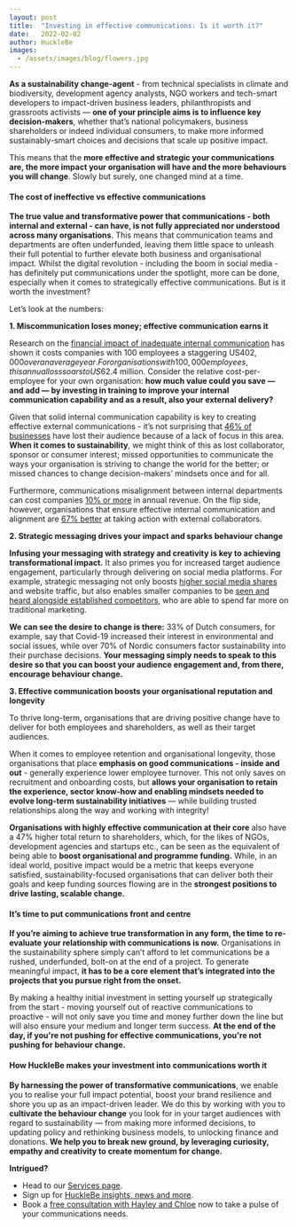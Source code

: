 ```yaml
---
layout: post
title:  "Investing in effective communications: Is it worth it?"
date:   2022-02-02
author: HuckleBe
images:
  - /assets/images/blog/flowers.jpg
---
```

**As a sustainability change-agent** - from technical specialists in climate and biodiversity, development agency analysts, NGO workers and tech-smart developers to impact-driven business leaders, philanthropists and grassroots activists  — **one of your principle aims is to influence key decision-makers**, whether that’s national policymakers, business shareholders or indeed individual consumers, to make more informed sustainably-smart choices and decisions that scale up positive impact.

This means that the **more effective and strategic your communications are, the more impact your organisation will have and the more behaviours you will change**. Slowly but surely, one changed mind at a time. 
 
#### The cost of ineffective vs effective communications

**The true value and transformative power that communications - both internal and external - can have, is not fully appreciated nor understood across many organisations**. This means that communication teams and departments are often underfunded, leaving them little space to unleash their full potential to further elevate both business and organisational impact. Whilst the digital revolution  - including the boom in social media - has definitely put communications under the spotlight, more can be done, especially when it comes to strategically effective communications. But is it worth the investment?

Let’s look at the numbers: 

**1. Miscommunication loses money; effective communication earns it**

Research on the [financial impact of inadequate internal communication](https://www.shrm.org/resourcesandtools/hr-topics/behavioral-competencies/communication/pages/the-cost-of-poor-communications.aspx) has shown it costs companies with 100 employees a staggering US$402,000 over an average year. For organisations with 100,000 employees, this annual loss soars to US$62.4 million. Consider the relative cost-per-employee for your own organisation: **how much value could you save — and add — by investing in training to improve your internal communication capability and as a result, also your external delivery?**

Given that solid internal communication capability is key to creating effective external communications - it’s not surprising that [46% of businesses](https://www.project.co/communication-statistics) have lost their audience because of a lack of focus in this area. **When it comes to sustainability**, we might think of this as lost collaborator, sponsor or consumer interest; missed opportunities to communicate the ways your organisation is striving to change the world for the better; or missed chances to change decision-makers’ mindsets once and for all.

Furthermore, communications misalignment between internal departments can cost companies [10% or more](https://seismic.com/blog/4-tips-for-improving-sales-and-marketing-communication) in annual revenue. On the flip side, however, organisations that ensure effective internal communication and alignment are [67% better](https://seismic.com/blog/4-tips-for-improving-sales-and-marketing-communication/) at taking action with external collaborators.

**2. Strategic messaging drives your impact and sparks behaviour change**

**Infusing your messaging with strategy and creativity is key to achieving transformational impact.** It also primes you for increased target audience engagement, particularly through delivering on social media platforms. For example, strategic messaging not only boosts [higher social media shares](https://ostmarketing.com/how-much-should-brands-spend-on-social-media) and website traffic, but also enables smaller companies to be [seen and heard alongside established competitors](https://ostmarketing.com/how-much-should-brands-spend-on-social-media), who are able to spend far more on traditional marketing. 

**We can see the desire to change is there:** 33% of Dutch consumers, for example, say that Covid-19 increased their interest in environmental and social issues, while over 70% of Nordic consumers factor sustainability into their purchase decisions. **Your messaging simply needs to speak to this desire so that you can boost your audience engagement and, from there, encourage behaviour change.**

**3. Effective communication boosts your organisational reputation and longevity**

To thrive long-term, organisations that are driving positive change have to deliver for both employees and shareholders, as well as their target audiences.

When it comes to employee retention and organisational longevity, those organisations that place **emphasis on good communications - inside and out** - generally experience lower employee turnover. This not only saves on recruitment and onboarding costs, but **allows your organisation to retain the experience, sector know-how and enabling mindsets needed to evolve long-term sustainability initiatives** — while building trusted relationships along the way and working with integrity!

**Organisations with highly effective communication at their core** also have a 47% higher total return to shareholders, which, for the likes of NGOs, development agencies and startups etc., can be seen as the equivalent of being able to **boost organisational and programme funding.** While, in an ideal world, positive impact would be a metric that keeps everyone satisfied, sustainability-focused organisations that can deliver both their goals and keep funding sources flowing are in the **strongest positions to drive lasting, scalable change.**

#### It’s time to put communications front and centre

**If you’re aiming to achieve true transformation in any form, the time to re-evaluate your relationship with communications is now.** Organisations in the sustainability sphere simply can’t afford to let communications be a rushed, underfunded, bolt-on at the end of a project. To generate meaningful impact, **it has to be a core element that’s integrated into the projects that you pursue right from the onset.**

By making a healthy initial investment in setting yourself up strategically from the start - moving yourself out of reactive communications to proactive -  will not only save you time and money further down the line but will also ensure your medium and longer term success. **At the end of the day, if you're not pushing for effective communications, you're not pushing for behaviour change.**

#### How HuckleBe makes your investment into communications worth it

**By harnessing the power of transformative communications**, we enable you to realise your full impact potential, boost your brand resilience and shore you up as an impact-driven leader. We do this by working with you to **cultivate the behaviour change** you look for in your target audiences with regard to sustainability — from making more informed decisions, to updating policy and rethinking business models, to unlocking finance and donations. **We help you to break new ground, by leveraging curiosity, empathy and creativity to create momentum for change.**

**Intrigued?**

 - Head to our [Services page](http://www.hucklebe.com/#services). 
 - Sign up for [HuckleBe insights, news and more](https://landing.mailerlite.com/webforms/landing/m3x0u8).
 - Book a [free consultation with Hayley and Chloe](https://calendly.com/hellohucklebe) now to take a pulse of your communications needs.



